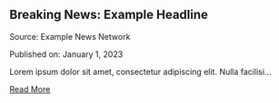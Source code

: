 <div class="news-article">
  <h2>Breaking News: Example Headline</h2>
  <p class="source">Source: Example News Network</p>
  <p class="date">Published on: January 1, 2023</p>
  <p>Lorem ipsum dolor sit amet, consectetur adipiscing elit. Nulla facilisi...</p>
  <a href="#" class="read-more">Read More</a>
</div>
